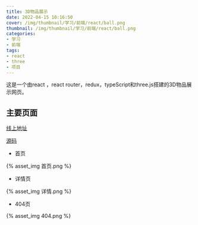 ```yaml
---
title: 3D物品展示
date: 2022-04-15 10:16:50
cover: /img/thumbnail/学习/前端/react/ball.png
thumbnail: /img/thumbnail/学习/前端/react/ball.png
categories: 
- 学习
- 前端
tags: 
- react
- three
- 项目
---
```


这是一个由react ，react router，redux，typeScript和three.js搭建的3D物品展示网页。

## 主要页面

<!-- more -->

[线上地址](http://175.178.107.242:8030/)

[源码](https://github.com/qianduanzhou/three-shopping-mall)

- 首页

{% asset_img 首页.png %}

- 详情页

{% asset_img 详情.png %}

- 404页

{% asset_img 404.png %}
